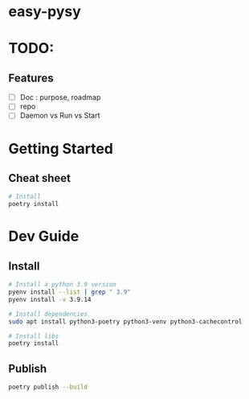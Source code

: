 easy-pysy
==

# TODO:
## Features
- [ ] Doc : purpose, roadmap
- [ ] repo
- [ ] Daemon vs Run vs Start

# Getting Started
## Cheat sheet
```bash
# Install 
poetry install

```

# Dev Guide
## Install

```bash
# Install a python 3.9 version
pyenv install --list | grep " 3.9"
pyenv install -v 3.9.14

# Install dependencies
sudo apt install python3-poetry python3-venv python3-cachecontrol

# Install libs
poetry install
```

## Publish
```bash
poetry publish --build
```